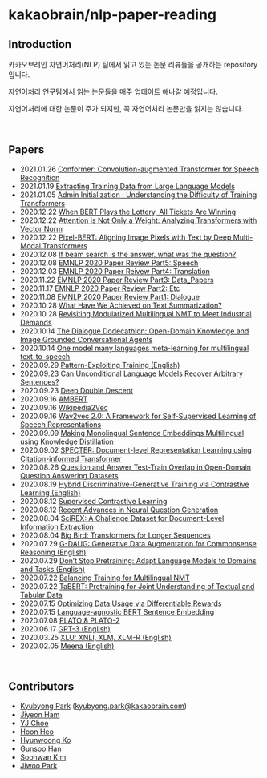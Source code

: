 # kakaobrain/nlp-paper-reading

## Introduction

카카오브레인 자연어처리(NLP) 팀에서 읽고 있는 논문 리뷰들을 공개하는 repository 입니다.

자연어처리 연구팀에서 읽는 논문들을 매주 업데이트 해나갈 예정입니다.

자연어처리에 대한 논문이 주가 되지만, 꼭 자연어처리 논문만을 읽지는 않습니다.

<br>

## Papers
- 2021.01.26 [Conformer: Convolution-augmented Transformer for Speech Recognition](https://github.com/kakaobrain/nlp-paper-reading/blob/master/notes/conformer.md)
- 2021.01.19 [Extracting Training Data from Large Language Models](https://github.com/kakaobrain/nlp-paper-reading/blob/master/notes/Extracting_Training_Data_from_Large_Language_Models.pdf)
- 2021.01.05 [Admin Initialization : Understanding the Difficulty of Training Transformers](https://github.com/kakaobrain/nlp-paper-reading/blob/master/notes/Admin.md)
- 2020.12.22 [When BERT Plays the Lottery, All Tickets Are Winning](https://github.com/kakaobrain/nlp-paper-reading/blob/master/notes/when_bert_plays_the_lottery_all_tickets_are_winning.md)
- 2020.12.22 [Attention is Not Only a Weight: Analyzing Transformers with Vector Norm](https://github.com/kakaobrain/nlp-paper-reading/blob/master/notes/attention_is_not_only_a_weight.md)
- 2020.12.22 [Pixel-BERT: Aligning Image Pixels with Text by Deep Multi-Modal Transformers](https://github.com/kakaobrain/nlp-paper-reading/blob/master/notes/pixel-bert.md)
- 2020.12.08 [If beam search is the answer, what was the question?](https://github.com/kakaobrain/nlp-paper-reading/blob/master/notes/beam_search.md)
- 2020.12.08 [EMNLP 2020 Paper Review Part5: Speech](https://github.com/kakaobrain/nlp-paper-reading/blob/master/notes/EMNLP_Part5.md)
- 2020.12.03 [EMNLP 2020 Paper Reivew Part4: Translation](https://github.com/kakaobrain/nlp-paper-reading/blob/master/notes/Translation_with_EMNLP2020.md)
- 2020.11.22 [EMNLP 2020 Paper Review Part3: Data_Papers](https://github.com/kakaobrain/nlp-paper-reading/blob/master/notes/data_papers.md)
- 2020.11.17 [EMNLP 2020 Paper Review Part2: Etc](https://github.com/kakaobrain/nlp-paper-reading/blob/master/notes/EMNLP_Paper_Review_2.pdf)
- 2020.11.08 [EMNLP 2020 Paper Review Part1: Dialogue](https://github.com/kakaobrain/nlp-paper-reading/blob/master/notes/EMNLP2020_Part1.md)
- 2020.10.28 [What Have We Achieved on Text Summarization?](https://github.com/kakaobrain/nlp-paper-reading/blob/master/notes/summarization_achievement.md)
- 2020.10.28 [Revisiting Modularized Multilingual NMT to Meet Industrial Demands](https://github.com/kakaobrain/nlp-paper-reading/blob/master/notes/Revisiting_Modularized_Multilingual_NMT_to_Meet_Industrial_Demands.md)
- 2020.10.14 [The Dialogue Dodecathlon: Open-Domain Knowledge and Image Grounded Conversational Agents](https://github.com/kakaobrain/nlp-paper-reading/blob/master/notes/The_Dialogue_Decathlon.md#the-dialogue-dodecathlon-open-domain-knowledge-and-image-grounded-conversational-agents)
- 2020.10.14 [One model many languages meta-learning for multilingual text-to-speech](https://github.com/kakaobrain/nlp-paper-reading/blob/master/notes/One-Model-Many-Languages.md)
- 2020.09.29 [Pattern-Exploiting Training (English)](notes/PET.md)
- 2020.09.23 [Can Unconditional Language Models Recover Arbitrary Sentences?](notes/can_unconditional_language_models_recover_arbitrary_sentences.md)
- 2020.09.23 [Deep Double Descent](notes/Deep_Double_Descent.md)  
- 2020.09.16 [AMBERT](notes/AMBERT.md)  
- 2020.09.16 [Wikipedia2Vec](notes/Wikipedia2Vec.md)  
- 2020.09.16 [Wav2vec 2.0: A Framework for Self-Supervised Learning of Speech Representations](https://github.com/kakaobrain/nlp-paper-reading/blob/master/notes/wav2vec%202.0.md)
- 2020.09.09 [Making Monolingual Sentence Embeddings Multilingual using Knowledge Distillation](notes/making_monolingual_sentence_embeddings_multilingual_using_knowledge_distillation.md)
- 2020.09.02 [SPECTER: Document-level Representation Learning using Citation-informed Transformer](notes/SPECTER.md)
- 2020.08.26 [Question and Answer Test-Train Overlap in Open-Domain Question Answering Datasets](notes/Question_and_Answer_Overlap.md)
- 2020.08.19 [Hybrid Discriminative-Generative Training via Contrastive Learning (English)](notes/HDGE.md)
- 2020.08.12 [Supervised Contrastive Learning](notes/Supervised_Contrastive_Learning.md)
- 2020.08.12 [Recent Advances in Neural Question Generation](notes/QG_Survey.md)
- 2020.08.04 [SciREX: A Challenge Dataset for Document-Level Information Extraction](notes/SciREX.md)
- 2020.08.04 [Big Bird: Transformers for Longer Sequences](notes/Big_Bird.md)
- 2020.07.29 [G-DAUG: Generative Data Augmentation for Commonsense Reasoning (English)](notes/G-DAUG.md)
- 2020.07.29 [Don’t Stop Pretraining: Adapt Language Models to Domains and Tasks (English)](notes/Dont_Stop_Pretraining.md)
- 2020.07.22 [Balancing Training for Multilingual NMT](notes/Balancing_Training_for_Multilingual_NMT.md)
- 2020.07.22 [TaBERT: Pretraining for Joint Understanding of Textual and Tabular Data](notes/TaBERT.md)
- 2020.07.15 [Optimizing Data Usage via Differentiable Rewards](notes/Optimizing_Data_Usage_via_Differentiable_Rewards.md)
- 2020.07.15 [Language-agnostic BERT Sentence Embedding](notes/LaBSE.md)
- 2020.07.08 [PLATO & PLATO-2](notes/PLATO.md)
- 2020.06.17 [GPT-3 (English)](notes/GPT-3.md)
- 2020.03.25 [XLU: XNLI, XLM, XLM-R (English)](notes/XLU.md)
- 2020.02.05 [Meena (English)](notes/Meena.md)

<br>

## Contributors

- [Kyubyong Park](https://github.com/Kyubyong) (kyubyong.park@kakaobrain.com)
- [Jiyeon Ham](https://github.com/hammouse)
- [YJ Choe](https://github.com/yjchoe)
- [Hoon Heo](https://github.com/Huffon)
- [Hyunwoong Ko](https://github.com/hyunwoongko)
- [Gunsoo Han](https://github.com/robinsongh381)
- [Soohwan Kim](https://github.com/sooftware)
- [Jiwoo Park](https://github.com/bernardscumm)

